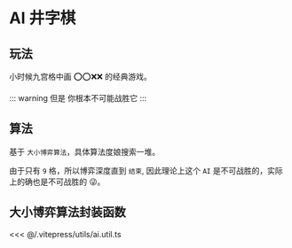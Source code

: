 <script setup>
import TicTacToe from "../.vitepress/components/games/tic-tac-toe.vue"
</script>

# AI 井字棋

## 玩法
小时候九宫格中画 ⭕⭕❌❌ 的经典游戏。

::: warning 但是
你根本不可能战胜它
:::

<TicTacToe />

## 算法

基于 `大小博弈算法`，具体算法度娘搜索一堆。

由于只有 `9` 格，所以博弈深度直到 `结束`, 因此理论上这个 `AI` 是不可战胜的，实际上的确也是不可战胜的 😜。

## 大小博弈算法封装函数

<<< @/.vitepress/utils/ai.util.ts